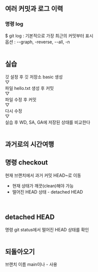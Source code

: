 ## 여러 커밋과 로그 이력

### 명령 log
$ git log : 기본적으로 가장 최근의 커밋부터 표시<br>
옵션 : --graph, -reverse, --all, -n<br>
<br>

## 실습
깃 설정 후 깃 저장소 basic 생성<br>
▽<br>
파일 hello.txt 생성 후 커밋<br>
▽<br>
파일 수정 후 커밋<br>
▽<br>
다시 수정<br>
▽<br>
실습 후 WD, SA, GA에 저장된 상태를 비교한다<br>
<br>

## 과거로의 시간여행

## 명령 checkout
현재 브랜치에서 과거 커밋 HEAD~로 이동<br>
* 현재 상태가 깨끗(clean)해야 가능<br>
* 떨어진 HEAD 상태 - detached HEAD<br>
<br>

## detached HEAD
명령 git status에서 떨어진 HEAD 상태를 확인<br>
<br>

## 되돌아오기
브랜치 이름 main이나 - 사용<br>
<br>

  
